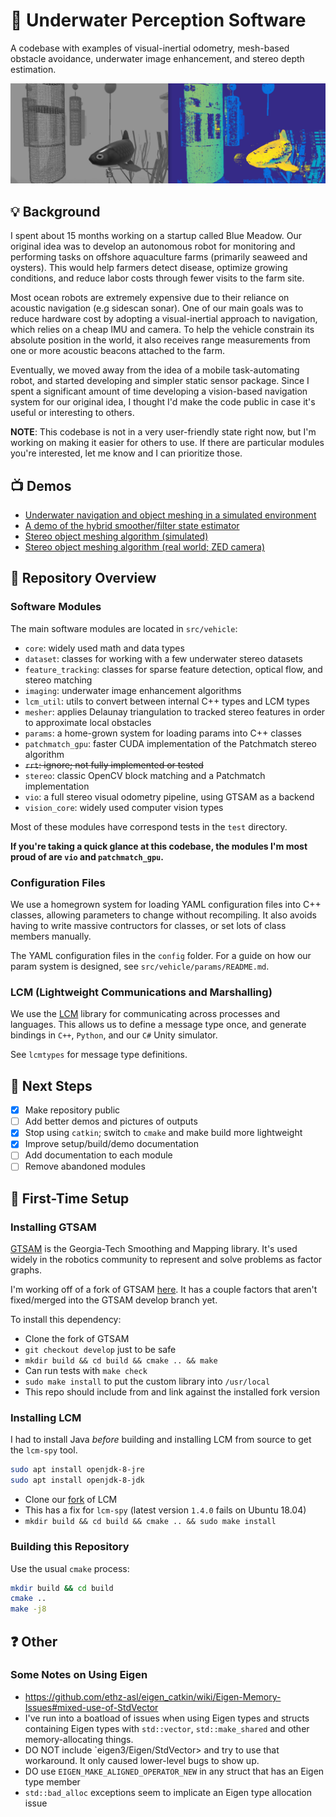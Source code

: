 # :ocean: Underwater Perception Software

A codebase with examples of visual-inertial odometry, mesh-based obstacle avoidance, underwater image enhancement, and stereo depth estimation.

![Patchmatch GPU implementation example](/resources/patchmatch_gpu_example.png)

## :bulb: Background

I spent about 15 months working on a startup called Blue Meadow. Our original idea was to develop an
autonomous robot for monitoring and performing tasks on offshore aquaculture farms (primarily
seaweed and oysters). This would help farmers detect disease, optimize growing conditions, and
reduce labor costs through fewer visits to the farm site.

Most ocean robots are extremely expensive due to their reliance on acoustic
navigation (e.g sidescan sonar). One of our main goals was to reduce hardware cost by adopting a
visual-inertial approach to navigation, which relies on a cheap IMU and camera. To help the vehicle
constrain its absolute position in the world, it also receives range measurements from one or more
acoustic beacons attached to the farm.

Eventually, we moved away from the idea of a mobile task-automating robot, and started developing
and simpler static sensor package. Since I spent a significant amount of time developing a vision-based
navigation system for our original idea, I thought I'd make the code public in case it's useful
or interesting to others.

**NOTE**: This codebase is not in a very user-friendly state right now, but I'm working on making
it easier for others to use. If there are particular modules you're interested, let me know
and I can prioritize those.

## :tv: Demos

- [Underwater navigation and object meshing in a simulated environment](https://youtu.be/yT-qm5_dXxk)
- [A demo of the hybrid smoother/filter state estimator](https://youtu.be/Q3swMWAAizs)
- [Stereo object meshing algorithm (simulated)](https://youtu.be/F7nSvaf0kpo)
- [Stereo object meshing algorithm (real world; ZED camera)](https://www.youtube.com/watch?v=TdSf_Qc2J94)

## :memo: Repository Overview

### Software Modules

The main software modules are located in `src/vehicle`:
- `core`: widely used math and data types
- `dataset`: classes for working with a few underwater stereo datasets
- `feature_tracking`: classes for sparse feature detection, optical flow, and stereo matching
- `imaging`: underwater image enhancement algorithms
- `lcm_util`: utils to convert between internal C++ types and LCM types
- `mesher`: applies Delaunay triangulation to tracked stereo features in order to approximate local obstacles
- `params`: a home-grown system for loading params into C++ classes
- `patchmatch_gpu`: faster CUDA implementation of the Patchmatch stereo algorithm
- ~~`rrt`: ignore; not fully implemented or tested~~
- `stereo`: classic OpenCV block matching and a Patchmatch implementation
- `vio`: a full stereo visual odometry pipeline, using GTSAM as a backend
- `vision_core`: widely used computer vision types

Most of these modules have correspond tests in the `test` directory.

**If you're taking a quick glance at this codebase, the modules I'm most proud of are `vio` and `patchmatch_gpu`.**

### Configuration Files

We use a homegrown system for loading YAML configuration files into C++ classes, allowing parameters to change without recompiling. It also avoids having to write massive contructors for classes, or set lots of class members manually.

The YAML configuration files in the `config` folder. For a guide on how our param system is designed, see `src/vehicle/params/README.md`.

### LCM (Lightweight Communications and Marshalling)

We use the [LCM](https://lcm-proj.github.io/) library for communicating across processes and languages. This allows us to define a message type once, and generate bindings in `C++`, `Python`, and our `C#` Unity simulator.

See `lcmtypes` for message type definitions.

## :construction: Next Steps

- [x] Make repository public
- [ ] Add better demos and pictures of outputs
- [x] Stop using `catkin`; switch to `cmake` and make build more lightweight
- [x] Improve setup/build/demo documentation
- [ ] Add documentation to each module
- [ ] Remove abandoned modules

## :hammer: First-Time Setup

### Installing GTSAM

[GTSAM](https://gtsam.org/) is the Georgia-Tech Smoothing and Mapping library. It's used widely
in the robotics community to represent and solve problems as factor graphs.

I'm working off of a fork of GTSAM [here](https://github.com/miloknowles/gtsam). It has a couple
factors that aren't fixed/merged into the GTSAM develop branch yet.

To install this dependency:
- Clone the fork of GTSAM
- `git checkout develop` just to be safe
- `mkdir build && cd build && cmake .. && make`
- Can run tests with `make check`
- `sudo make install` to put the custom library into `/usr/local`
- This repo should include from and link against the installed fork version

### Installing LCM

I had to install Java *before* building and installing LCM from source to get the `lcm-spy` tool.
```bash
sudo apt install openjdk-8-jre
sudo apt install openjdk-8-jdk
```

- Clone our [fork](https://github.com/bluemeadowrobotics/lcm) of LCM
- This has a fix for `lcm-spy` (latest version `1.4.0` fails on Ubuntu 18.04)
- `mkdir build && cd build && cmake .. && sudo make install`

### Building this Repository

Use the usual `cmake` process:
```bash
mkdir build && cd build
cmake ..
make -j8
```

## :question: Other

### Some Notes on Using Eigen

- https://github.com/ethz-asl/eigen_catkin/wiki/Eigen-Memory-Issues#mixed-use-of-StdVector
- I've run into a boatload of issues when using Eigen types and structs containing Eigen types with `std::vector`, `std::make_shared` and other memory-allocating things.
- DO NOT include `eigen3/Eigen/StdVector> and try to use that workaround. It only caused lower-level bugs to show up.
- DO use `EIGEN_MAKE_ALIGNED_OPERATOR_NEW` in any struct that has an Eigen type member
- `std::bad_alloc` exceptions seem to implicate an Eigen type allocation issue
